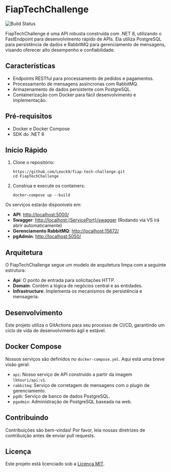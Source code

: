 # FiapTechChallenge

![Build Status](https://github.com/Leock9/fiap-tech-challenge/actions/workflows/workflow.yaml/badge.svg)


FiapTechChallenge é uma API robusta construída com .NET 8, utilizando o FastEndpoint para desenvolvimento rápido de APIs. Ela utiliza PostgreSQL para persistência de dados e RabbitMQ para gerenciamento de mensagens, visando oferecer alto desempenho e confiabilidade.

## Características

- Endpoints RESTful para processamento de pedidos e pagamentos.
- Processamento de mensagens assíncronas com RabbitMQ.
- Armazenamento de dados persistente com PostgreSQL.
- Containerização com Docker para fácil desenvolvimento e implementação.

## Pré-requisitos

- Docker e Docker Compose
- SDK do .NET 8

## Início Rápido

1. Clone o repositório:
    ```
    https://github.com/Leock9/fiap-tech-challenge.git
    cd FiapTechChallenge
    ```

2. Construa e execute os containers:
    ```
    docker-compose up --build
    ```

Os serviços estarão disponíveis em:

- **API**: <http://localhost:5000/>
- **Swagger**: <http://localhost:{ServicePort}/swagger> (Rodando via VS irá abrir automaticamente)
- **Gerenciamento RabbitMQ**: <http://localhost:15672/>
- **pgAdmin**: <http://localhost:5050/>

## Arquitetura

O FiapTechChallenge segue um modelo de arquitetura limpa com a seguinte estrutura:

- **Api**: O ponto de entrada para solicitações HTTP.
- **Domain**: Contém a lógica de negócios central e as entidades.
- **Infrastructure**: Implementa os mecanismos de persistência e mensageria.

## Desenvolvimento

Este projeto utiliza o GitActions para seu processo de CI/CD, garantindo um ciclo de vida de desenvolvimento ágil e estável.

## Docker Compose

Nossos serviços são definidos no `docker-compose.yml`. Aqui está uma breve visão geral:

- `api`: Nosso serviço de API construído a partir da imagem `lkhouri/api:v1`.
- `rabbitmq`: Serviço de corretagem de mensagens com o plugin de gerenciamento.
- `pgdb`: Serviço de banco de dados PostgreSQL.
- `pgadmin`: Administração de PostgreSQL baseada na web.

## Contribuindo

Contribuições são bem-vindas! Por favor, leia nossas diretrizes de contribuição antes de enviar pull requests.

## Licença

Este projeto está licenciado sob a [Licença MIT](LICENSE).
